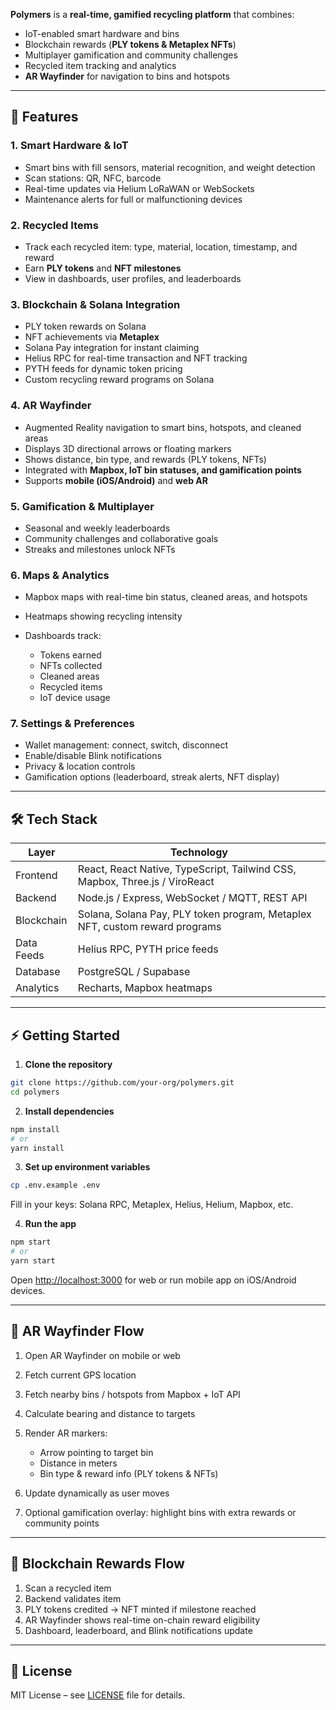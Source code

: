 **Polymers** is a **real-time, gamified recycling platform** that combines:

* IoT-enabled smart hardware and bins
* Blockchain rewards (**PLY tokens & Metaplex NFTs**)
* Multiplayer gamification and community challenges
* Recycled item tracking and analytics
* **AR Wayfinder** for navigation to bins and hotspots

---

## 🌟 **Features**

### **1. Smart Hardware & IoT**

* Smart bins with fill sensors, material recognition, and weight detection
* Scan stations: QR, NFC, barcode
* Real-time updates via Helium LoRaWAN or WebSockets
* Maintenance alerts for full or malfunctioning devices

### **2. Recycled Items**

* Track each recycled item: type, material, location, timestamp, and reward
* Earn **PLY tokens** and **NFT milestones**
* View in dashboards, user profiles, and leaderboards

### **3. Blockchain & Solana Integration**

* PLY token rewards on Solana
* NFT achievements via **Metaplex**
* Solana Pay integration for instant claiming
* Helius RPC for real-time transaction and NFT tracking
* PYTH feeds for dynamic token pricing
* Custom recycling reward programs on Solana

### **4. AR Wayfinder**

* Augmented Reality navigation to smart bins, hotspots, and cleaned areas
* Displays 3D directional arrows or floating markers
* Shows distance, bin type, and rewards (PLY tokens, NFTs)
* Integrated with **Mapbox, IoT bin statuses, and gamification points**
* Supports **mobile (iOS/Android)** and **web AR**

### **5. Gamification & Multiplayer**

* Seasonal and weekly leaderboards
* Community challenges and collaborative goals
* Streaks and milestones unlock NFTs

### **6. Maps & Analytics**

* Mapbox maps with real-time bin status, cleaned areas, and hotspots
* Heatmaps showing recycling intensity
* Dashboards track:

  * Tokens earned
  * NFTs collected
  * Cleaned areas
  * Recycled items
  * IoT device usage

### **7. Settings & Preferences**

* Wallet management: connect, switch, disconnect
* Enable/disable Blink notifications
* Privacy & location controls
* Gamification options (leaderboard, streak alerts, NFT display)

---

## 🛠 **Tech Stack**

| Layer      | Technology                                                                  |
| ---------- | --------------------------------------------------------------------------- |
| Frontend   | React, React Native, TypeScript, Tailwind CSS, Mapbox, Three.js / ViroReact |
| Backend    | Node.js / Express, WebSocket / MQTT, REST API                               |
| Blockchain | Solana, Solana Pay, PLY token program, Metaplex NFT, custom reward programs |
| Data Feeds | Helius RPC, PYTH price feeds                                                |
| Database   | PostgreSQL / Supabase                                                       |
| Analytics  | Recharts, Mapbox heatmaps                                                   |

---

## ⚡ **Getting Started**

1. **Clone the repository**

```bash
git clone https://github.com/your-org/polymers.git
cd polymers
```

2. **Install dependencies**

```bash
npm install
# or
yarn install
```

3. **Set up environment variables**

```bash
cp .env.example .env
```

Fill in your keys: Solana RPC, Metaplex, Helius, Helium, Mapbox, etc.

4. **Run the app**

```bash
npm start
# or
yarn start
```

Open [http://localhost:3000](http://localhost:3000) for web or run mobile app on iOS/Android devices.

---

## 📌 **AR Wayfinder Flow**

1. Open AR Wayfinder on mobile or web
2. Fetch current GPS location
3. Fetch nearby bins / hotspots from Mapbox + IoT API
4. Calculate bearing and distance to targets
5. Render AR markers:

   * Arrow pointing to target bin
   * Distance in meters
   * Bin type & reward info (PLY tokens & NFTs)
6. Update dynamically as user moves
7. Optional gamification overlay: highlight bins with extra rewards or community points

---

## 🚀 **Blockchain Rewards Flow**

1. Scan a recycled item
2. Backend validates item
3. PLY tokens credited → NFT minted if milestone reached
4. AR Wayfinder shows real-time on-chain reward eligibility
5. Dashboard, leaderboard, and Blink notifications update

---

## 📜 **License**

MIT License – see [LICENSE](LICENSE) file for details.
